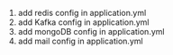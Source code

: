 1. add redis config in application.yml
2. add Kafka config in application.yml
3. add mongoDB config in application.yml
4. add mail config in application.yml
